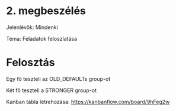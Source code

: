 # 2. megbeszélés

Jelenlévők: Mindenki

Téma: Feladatok feloszlatása

# Felosztás

Egy fő teszteli az OLD_DEFAULTs group-ot

Két fő teszteli a STRONGER group-ot

Kanban tábla létrehozása: https://kanbanflow.com/board/9hFeg2w